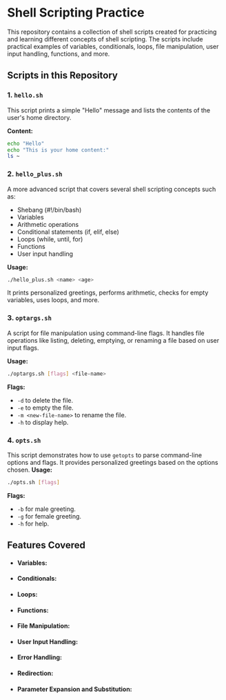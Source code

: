 # Shell Scripting Practice

This repository contains a collection of shell scripts created for practicing and learning different concepts of shell scripting. The scripts include practical examples of variables, conditionals, loops, file manipulation, user input handling, functions, and more.

## Scripts in this Repository

### 1. `hello.sh`
This script prints a simple "Hello" message and lists the contents of the user's home directory.

**Content:**
```bash
echo "Hello"
echo "This is your home content:"
ls ~
```

### 2. `hello_plus.sh`

A more advanced script that covers several shell scripting concepts such as:

- Shebang (#!/bin/bash)
- Variables
- Arithmetic operations
- Conditional statements (if, elif, else)
- Loops (while, until, for)
- Functions
- User input handling

**Usage:**
```bash
./hello_plus.sh <name> <age>
```
It prints personalized greetings, performs arithmetic, checks for empty variables, uses loops, and more.

### 3. `optargs.sh`

A script for file manipulation using command-line flags. It handles file operations like listing, deleting, emptying, or renaming a file based on user input flags.

**Usage:**
```bash
./optargs.sh [flags] <file-name>
```
**Flags:**
- ``` -d ``` to delete the file.
- ``` -e ``` to empty the file.
- ``` -m <new-file-name> ``` to rename the file.
- ``` -h ``` to display help.

### 4. `opts.sh`
This script demonstrates how to use `getopts` to parse command-line options and flags. It provides personalized greetings based on the options chosen.
**Usage:**
```bash
./opts.sh [flags]
```
**Flags:**
- ``` -b ``` for male greeting.
- ``` -g ``` for female greeting.
- ``` -h ``` for help.

## Features Covered
- <h4>Variables:</h4>
- <h4>Conditionals:</h4>
- <h4>Loops:</h4>
- <h4>Functions:</h4>
- <h4>File Manipulation:</h4>
- <h4>User Input Handling:</h4>
- <h4>Error Handling:</h4>
- <h4>Redirection:</h4>
- <h4>Parameter Expansion and Substitution:</h4>
